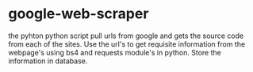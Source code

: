 # google-web-scraper
the pyhton python script pull urls from google and gets the source code from each of the sites.
Use the url's to get requisite information from the webpage's using bs4 and requests module's in python.
Store the information in database.

